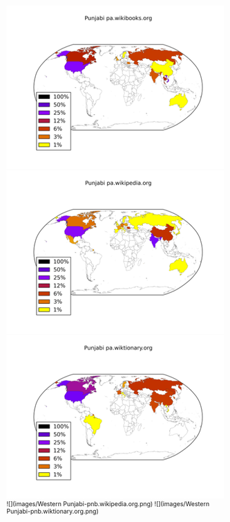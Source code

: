 ![](images/Punjabi-pa.wikibooks.org.png)
![](images/Punjabi-pa.wikipedia.org.png)
![](images/Punjabi-pa.wiktionary.org.png)
![](images/Western Punjabi-pnb.wikipedia.org.png)
![](images/Western Punjabi-pnb.wiktionary.org.png)
